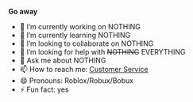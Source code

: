 **Go away**

- 🔭 I’m currently working on NOTHING
- 🌱 I’m currently learning NOTHING
- 👯 I’m looking to collaborate on NOTHING
- 🤔 I’m looking for help with ~~NOTHING~~ EVERYTHING
- 💬 Ask me about NOTHING
- 📫 How to reach me: [Customer Service](https://github.com/toodols/toodols/issues)
- 😄 Pronouns: Roblox/Robux/Bobux
- ⚡ Fun fact: yes
